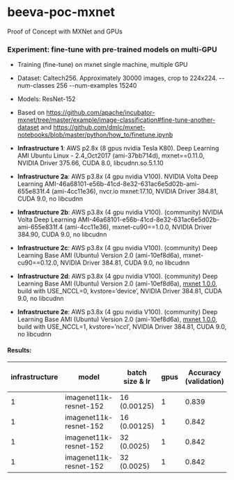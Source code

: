 # beeva-poc-mxnet
Proof of Concept with MXNet and GPUs

### Experiment: fine-tune with pre-trained models on multi-GPU

* Training (fine-tune) on mxnet single machine, multiple GPU
* Dataset: Caltech256. Approximately 30000 images, crop to 224x224. --num-classes 256 --num-examples 15240
* Models: ResNet-152

* Based on https://github.com/apache/incubator-mxnet/tree/master/example/image-classification#fine-tune-another-dataset and https://github.com/dmlc/mxnet-notebooks/blob/master/python/how_to/finetune.ipynb

* **Infrastructure 1**: AWS p2.8x (8 gpus nvidia Tesla K80). Deep Learning AMI Ubuntu Linux - 2.4_Oct2017 (ami-37bb714d), mxnet==0.11.0, NVIDIA Driver 375.66, CUDA 8.0, libcudnn.so.5.1.10

* **Infrastructure 2a**: AWS p3.8x (4 gpu nvidia V100). NVIDIA Volta Deep Learning AMI-46a68101-e56b-41cd-8e32-631ac6e5d02b-ami-655e831f.4 (ami-4cc11e36), nvcr.io mxnet:17.10, NVIDIA Driver 384.81, CUDA 9.0, no libcudnn

* **Infrastructure 2b**: AWS p3.8x (4 gpu nvidia V100). (community) NVIDIA Volta Deep Learning AMI-46a68101-e56b-41cd-8e32-631ac6e5d02b-ami-655e831f.4 (ami-4cc11e36), mxnet-cu90==1.0.0, NVIDIA Driver 384.90, CUDA 9.0, no libcudnn

* **Infrastructure 2c**: AWS p3.8x (4 gpu nvidia V100). (community) Deep Learning Base AMI (Ubuntu) Version 2.0 (ami-10ef8d6a), mxnet-cu90==0.12.0, NVIDIA Driver 384.81, CUDA 9.0, no libcudnn

* **Infrastructure 2d**: AWS p3.8x (4 gpu nvidia V100). (community) Deep Learning Base AMI (Ubuntu) Version 2.0 (ami-10ef8d6a), [mxnet 1.0.0](https://github.com/apache/incubator-mxnet/releases/tag/1.0.0), build with USE_NCCL=0, kvstore=’device’, NVIDIA Driver 384.81, CUDA 9.0, no libcudnn

* **Infrastructure 2e**: AWS p3.8x (4 gpu nvidia V100). (community) Deep Learning Base AMI (Ubuntu) Version 2.0 (ami-10ef8d6a), [mxnet 1.0.0](https://github.com/apache/incubator-mxnet/releases/tag/1.0.0), build with USE_NCCL=1, kvstore=’nccl’, NVIDIA Driver 384.81, CUDA 9.0, no libcudnn



#### Results:

| infrastructure | model | batch size & lr | gpus | Accuracy (validation) | Epochs | Training time (s/epoch) | Throughput (samples/s) | GPU Utilization
| --- | --- | --- | --- | --- | --- | --- | --- | ---
| 1 | imagenet11k-resnet-152 | 16 (0.00125) | 1 | 0.839 | 1 |  | 18.9 | 
| 1 | imagenet11k-resnet-152 | 16 (0.00125) | 1 | 0.842 | 1 |  | 18.9 | 
| 1 | imagenet11k-resnet-152 | 32 (0.0025) | 1 | 0.842 | 1 |  | 19.8 | 
| 1 | imagenet11k-resnet-152 | 32 (0.0025) | 1 | 0.842 | 1 |  | 19.8 | 



